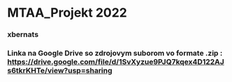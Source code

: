 # MTAA_Projekt 2022
### xbernats  
### Linka na Google Drive so zdrojovym suborom vo formate .zip : https://drive.google.com/file/d/1SvXyzue9PJQ7kqex4D122AJs6tkrKHTe/view?usp=sharing

